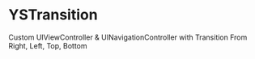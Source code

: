 YSTransition
============

Custom UIViewController &amp; UINavigationController with Transition From Right, Left, Top, Bottom
